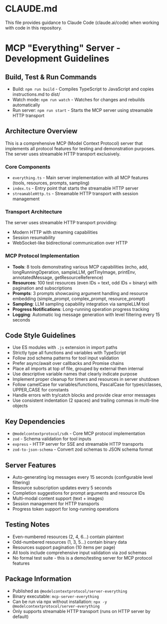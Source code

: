 # CLAUDE.md

This file provides guidance to Claude Code (claude.ai/code) when working with code in this repository.

# MCP "Everything" Server - Development Guidelines

## Build, Test & Run Commands
- Build: `npm run build` - Compiles TypeScript to JavaScript and copies instructions.md to dist/
- Watch mode: `npm run watch` - Watches for changes and rebuilds automatically  
- Run server: `npm run start` - Starts the MCP server using streamable HTTP transport

## Architecture Overview

This is a comprehensive MCP (Model Context Protocol) server that implements all protocol features for testing and demonstration purposes. The server uses streamable HTTP transport exclusively.

### Core Components
- `everything.ts` - Main server implementation with all MCP features (tools, resources, prompts, sampling)
- `index.ts` - Entry point that starts the streamable HTTP server
- `streamableHttp.ts` - Streamable HTTP transport with session management

### Transport Architecture
The server uses streamable HTTP transport providing:
- Modern HTTP with streaming capabilities
- Session resumability
- WebSocket-like bidirectional communication over HTTP

### MCP Protocol Implementation
- **Tools**: 8 tools demonstrating various MCP capabilities (echo, add, longRunningOperation, sampleLLM, getTinyImage, printEnv, annotatedMessage, getResourceReference)
- **Resources**: 100 test resources (even IDs = text, odd IDs = binary) with pagination and subscriptions
- **Prompts**: 3 prompts showcasing argument handling and resource embedding (simple_prompt, complex_prompt, resource_prompt)
- **Sampling**: LLM sampling capability integration via sampleLLM tool
- **Progress Notifications**: Long-running operation progress tracking
- **Logging**: Automatic log message generation with level filtering every 15 seconds

## Code Style Guidelines
- Use ES modules with `.js` extension in import paths
- Strictly type all functions and variables with TypeScript
- Follow zod schema patterns for tool input validation
- Prefer async/await over callbacks and Promise chains
- Place all imports at top of file, grouped by external then internal
- Use descriptive variable names that clearly indicate purpose
- Implement proper cleanup for timers and resources in server shutdown
- Follow camelCase for variables/functions, PascalCase for types/classes, UPPER_CASE for constants
- Handle errors with try/catch blocks and provide clear error messages
- Use consistent indentation (2 spaces) and trailing commas in multi-line objects

## Key Dependencies
- `@modelcontextprotocol/sdk` - Core MCP protocol implementation
- `zod` - Schema validation for tool inputs
- `express` - HTTP server for SSE and streamable HTTP transports
- `zod-to-json-schema` - Convert zod schemas to JSON schema format

## Server Features
- Auto-generating log messages every 15 seconds (configurable level filtering)
- Resource subscription updates every 5 seconds
- Completion suggestions for prompt arguments and resource IDs
- Multi-modal content support (text + images)
- Session management for HTTP transports
- Progress token support for long-running operations

## Testing Notes
- Even-numbered resources (2, 4, 6...) contain plaintext
- Odd-numbered resources (1, 3, 5...) contain binary data  
- Resources support pagination (10 items per page)
- All tools include comprehensive input validation via zod schemas
- No formal test suite - this is a demo/testing server for MCP protocol features

## Package Information
- Published as `@modelcontextprotocol/server-everything`
- Binary executable: `mcp-server-everything`
- Can be run via npx without installation: `npx -y @modelcontextprotocol/server-everything`
- Only supports streamable HTTP transport (runs on HTTP server by default)